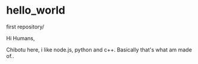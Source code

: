 # hello_world
first repository/

Hi Humans,

Chibotu here, i like node.js, python and c++. Basically that's what am made of..
